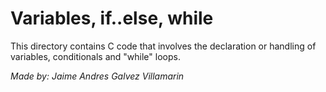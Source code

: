 # Variables, if..else, while

This directory contains C code that involves the declaration or handling of variables, conditionals and "while" loops.

*Made by: Jaime Andres Galvez Villamarin*